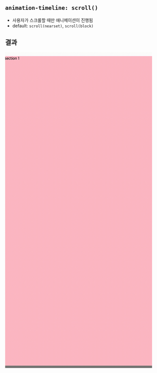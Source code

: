 ## `animation-timeline: scroll()`

- 사용자가 스크롤할 때만 애니메이션이 진행됨
- default: `scroll(nearset)`, `scroll(block)`

## 결과

<img src="./scroll.gif" />